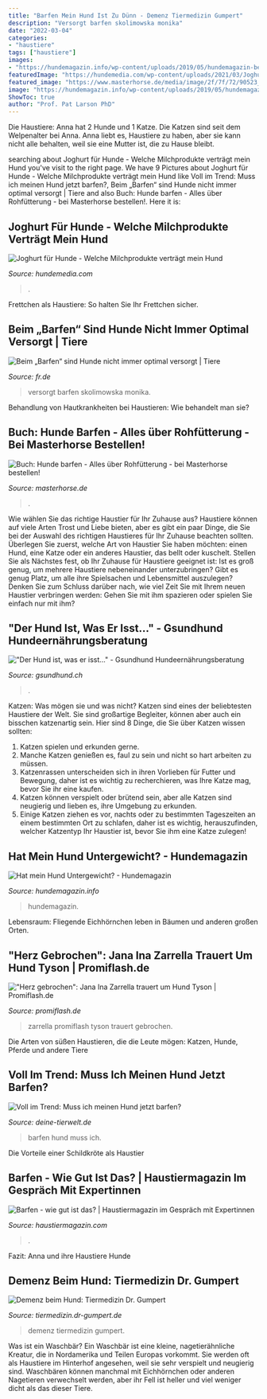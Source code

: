 ```yaml
---
title: "Barfen Mein Hund Ist Zu Dünn - Demenz Tiermedizin Gumpert"
description: "Versorgt barfen skolimowska monika"
date: "2022-03-04"
categories:
- "haustiere"
tags: ["haustiere"]
images:
- "https://hundemagazin.info/wp-content/uploads/2019/05/hundemagazin-beitrag-wann-gilt-ein-hund-als-zu-duenn.jpg"
featuredImage: "https://hundemedia.com/wp-content/uploads/2021/03/Joghurt-fur-Hunde-Welche-Milchprodukte-vertragt-mein-Hund-pinterest.jpg"
featured_image: "https://www.masterhorse.de/media/image/2f/7f/72/90523_hunde_barfen591f58665f60c.jpg"
image: "https://hundemagazin.info/wp-content/uploads/2019/05/hundemagazin-beitrag-wann-gilt-ein-hund-als-zu-duenn.jpg"
ShowToc: true
author: "Prof. Pat Larson PhD"
---
```



Die Haustiere: Anna hat 2 Hunde und 1 Katze. Die Katzen sind seit dem Welpenalter bei Anna. Anna liebt es, Haustiere zu haben, aber sie kann nicht alle behalten, weil sie eine Mutter ist, die zu Hause bleibt.

	

		
searching about Joghurt für Hunde - Welche Milchprodukte verträgt mein Hund you've visit to the right page. We have 9 Pictures about Joghurt für Hunde - Welche Milchprodukte verträgt mein Hund like Voll im Trend: Muss ich meinen Hund jetzt barfen?, Beim „Barfen“ sind Hunde nicht immer optimal versorgt | Tiere and also Buch: Hunde barfen - Alles über Rohfütterung - bei Masterhorse bestellen!. Here it is:
		
    
## Joghurt Für Hunde - Welche Milchprodukte Verträgt Mein Hund

<img loading=lazy src="https://hundemedia.com/wp-content/uploads/2021/03/Joghurt-fur-Hunde-Welche-Milchprodukte-vertragt-mein-Hund-pinterest.jpg" onerror="this.onerror=null;this.src='https://tse1.mm.bing.net/th?id=OIP.ZsgkAqyzuKHyZj3mxdYqXQHaOE&amp;pid=15.1';" alt="Joghurt für Hunde - Welche Milchprodukte verträgt mein Hund">

_Source: hundemedia.com_

>. 

	

Frettchen als Haustiere: So halten Sie Ihr Frettchen sicher.

    
## Beim „Barfen“ Sind Hunde Nicht Immer Optimal Versorgt | Tiere

<img loading=lazy src="https://www.fr.de/bilder/2017/09/05/11025378/1569869998-996786-ef9.jpg" onerror="this.onerror=null;this.src='https://tse1.mm.bing.net/th?id=OIP.-fLPoGjGrqgy0fadKg0AoQHaEK&amp;pid=15.1';" alt="Beim „Barfen“ sind Hunde nicht immer optimal versorgt | Tiere">

_Source: fr.de_

>versorgt barfen skolimowska monika. 

	

Behandlung von Hautkrankheiten bei Haustieren: Wie behandelt man sie?

    
## Buch: Hunde Barfen - Alles über Rohfütterung - Bei Masterhorse Bestellen!

<img loading=lazy src="https://www.masterhorse.de/media/image/2f/7f/72/90523_hunde_barfen591f58665f60c.jpg" onerror="this.onerror=null;this.src='https://tse4.mm.bing.net/th?id=OIP.FZtY00egYzll1ZGA5gef2AHaHa&amp;pid=15.1';" alt="Buch: Hunde barfen - Alles über Rohfütterung - bei Masterhorse bestellen!">

_Source: masterhorse.de_

>. 

	

Wie wählen Sie das richtige Haustier für Ihr Zuhause aus?
Haustiere können auf viele Arten Trost und Liebe bieten, aber es gibt ein paar Dinge, die Sie bei der Auswahl des richtigen Haustieres für Ihr Zuhause beachten sollten. Überlegen Sie zuerst, welche Art von Haustier Sie haben möchten: einen Hund, eine Katze oder ein anderes Haustier, das bellt oder kuschelt. Stellen Sie als Nächstes fest, ob Ihr Zuhause für Haustiere geeignet ist: Ist es groß genug, um mehrere Haustiere nebeneinander unterzubringen? Gibt es genug Platz, um alle ihre Spielsachen und Lebensmittel auszulegen? Denken Sie zum Schluss darüber nach, wie viel Zeit Sie mit Ihrem neuen Haustier verbringen werden: Gehen Sie mit ihm spazieren oder spielen Sie einfach nur mit ihm?

    
## &quot;Der Hund Ist, Was Er Isst...&quot; - Gsundhund Hundeernährungsberatung

<img loading=lazy src="https://image.jimcdn.com/app/cms/image/transf/dimension=10000x1920:format=jpg:rotate=90/path/sa3d2d25bc0acc05d/image/i2c107888904ce7ee/version/1456219112/image.jpg" onerror="this.onerror=null;this.src='https://tse3.mm.bing.net/th?id=OIP.Gu2ee_LwB9o8CZ_nUMnNIQHaJ4&amp;pid=15.1';" alt="&quot;Der Hund ist, was er isst...&quot; - Gsundhund Hundeernährungsberatung">

_Source: gsundhund.ch_

>. 

	

Katzen: Was mögen sie und was nicht?
Katzen sind eines der beliebtesten Haustiere der Welt. Sie sind großartige Begleiter, können aber auch ein bisschen katzenartig sein. Hier sind 8 Dinge, die Sie über Katzen wissen sollten:
1. Katzen spielen und erkunden gerne.
2. Manche Katzen genießen es, faul zu sein und nicht so hart arbeiten zu müssen.
3. Katzenrassen unterscheiden sich in ihren Vorlieben für Futter und Bewegung, daher ist es wichtig zu recherchieren, was Ihre Katze mag, bevor Sie ihr eine kaufen.
4. Katzen können verspielt oder brütend sein, aber alle Katzen sind neugierig und lieben es, ihre Umgebung zu erkunden.
5. Einige Katzen ziehen es vor, nachts oder zu bestimmten Tageszeiten an einem bestimmten Ort zu schlafen, daher ist es wichtig, herauszufinden, welcher Katzentyp Ihr Haustier ist, bevor Sie ihm eine Katze zulegen!

    
## Hat Mein Hund Untergewicht? - Hundemagazin

<img loading=lazy src="https://hundemagazin.info/wp-content/uploads/2019/05/hundemagazin-beitrag-wann-gilt-ein-hund-als-zu-duenn.jpg" onerror="this.onerror=null;this.src='https://tse4.mm.bing.net/th?id=OIP.LyJtwoIllzHONOuD4elZdwHaE8&amp;pid=15.1';" alt="Hat mein Hund Untergewicht? - Hundemagazin">

_Source: hundemagazin.info_

>hundemagazin. 

	

Lebensraum: Fliegende Eichhörnchen leben in Bäumen und anderen großen Orten.

    
## &quot;Herz Gebrochen&quot;: Jana Ina Zarrella Trauert Um Hund Tyson | Promiflash.de

<img loading=lazy src="https://content4.promiflash.de/article-images/video_1080/jana-ina-zarrella-kuschelt-mit-ihrem-hund.jpg" onerror="this.onerror=null;this.src='https://tse2.mm.bing.net/th?id=OIP.ADNu2FZeYHvf1GBJxvKGZwHaEK&amp;pid=15.1';" alt="&quot;Herz gebrochen&quot;: Jana Ina Zarrella trauert um Hund Tyson | Promiflash.de">

_Source: promiflash.de_

>zarrella promiflash tyson trauert gebrochen. 

	

Die Arten von süßen Haustieren, die die Leute mögen: Katzen, Hunde, Pferde und andere Tiere

    
## Voll Im Trend: Muss Ich Meinen Hund Jetzt Barfen?

<img loading=lazy src="https://www.deine-tierwelt.de/magazin/wp-content/uploads/sites/7/2020/06/Barfen-imago-images-imagebroker-630x420.jpg" onerror="this.onerror=null;this.src='https://tse4.mm.bing.net/th?id=OIP.TiOakKR7Y0XCsSh1n6kCjAHaE8&amp;pid=15.1';" alt="Voll im Trend: Muss ich meinen Hund jetzt barfen?">

_Source: deine-tierwelt.de_

>barfen hund muss ich. 

	

Die Vorteile einer Schildkröte als Haustier

    
## Barfen - Wie Gut Ist Das? | Haustiermagazin Im Gespräch Mit Expertinnen

<img loading=lazy src="https://cdn-5ea0cd67f911c8155c50be19.closte.com/wp-content/uploads/Barfen-ja-nein-1.jpg" onerror="this.onerror=null;this.src='https://tse1.mm.bing.net/th?id=OIP.fG4khJKPBMzfGuN1Ba3NPQHaFS&amp;pid=15.1';" alt="Barfen - wie gut ist das? | Haustiermagazin im Gespräch mit Expertinnen">

_Source: haustiermagazin.com_

>. 

	

Fazit: Anna und ihre Haustiere Hunde

    
## Demenz Beim Hund: Tiermedizin Dr. Gumpert

<img loading=lazy src="https://tiermedizin.dr-gumpert.de/fileadmin/Bilder_Tiermedizin/Hund/Gesundheit_des_Hundes/Mein_Hund_hat_Demenz.jpg" onerror="this.onerror=null;this.src='https://tse4.mm.bing.net/th?id=OIP.Dzkqw3cq2ClrbRAwaaUcFgHaDl&amp;pid=15.1';" alt="Demenz beim Hund: Tiermedizin Dr. Gumpert">

_Source: tiermedizin.dr-gumpert.de_

>demenz tiermedizin gumpert. 

	

Was ist ein Waschbär?
Ein Waschbär ist eine kleine, nagetierähnliche Kreatur, die in Nordamerika und Teilen Europas vorkommt. Sie werden oft als Haustiere im Hinterhof angesehen, weil sie sehr verspielt und neugierig sind. Waschbären können manchmal mit Eichhörnchen oder anderen Nagetieren verwechselt werden, aber ihr Fell ist heller und viel weniger dicht als das dieser Tiere.

